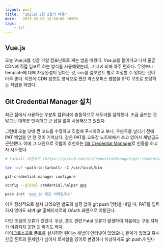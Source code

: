 ```yaml
---
layout: post
title:  "2023년 2월 2일의 배움"
date:   2023-02-02 18:30:00 +0900
tags:
    - til
---
```


## Vue.js 

오늘 Vue.js를 싱글 파일 컴포넌트로 짜는 법을 배웠다. Vue.js를 들어가고 나서 줄곧 CDN에 직접 임포트 하는 방식을 사용해왔는데, 그 때에 비해 아주 편하다. 무엇보다 template에 대해 자동완성이 된다는 것, css를 컴포넌트 별로 지정할 수 있다는 것이 아주 좋다. 이전에 CDN 임포트 방식으로 짰던 박스오피스 웹앱을 SFC 구조로 포팅하는 작업을 하였다.

## Git Credential Manager 설치

최근 집에서 사용하는 우분투 컴퓨터에 충동적으로 페도라를 설치했다. 조금 굼뜨는 것 말고는 대부분 만족하고 큰 삽질 없이 사용해오고 있었다.

그런데 오늘 낮에 짠 코드를 수정하고 깃헙에 푸시하려고 보니, 우분투를 날리기 전에 PAT 백업을 안 한 것이 기억났다. 같은 PAT를 교육장 노트북에서 쓰고 있어서 재발급도 곤란했다. 이에 그 대안으로 깃헙이 추천하는 [Git Credential Manager](https://github.com/GitCredentialManager/git-credential-manager)로 인증을 하고자 시도했다.

```bash
# tarball 다운로드 (https://github.com/GitCredentialManager/git-credential-manager/releases/tag/v2.0.886)

tar -xvf <path-to-tarball> -C /usr/local/bin

git-credential-manager configure

config --global credential.helper gpg

pass init 'gpg_id 혹은 이메일주소'
```

이후 정상적으로 설치 되었으면 별도의 설정 없이 git push 명령을 내릴 때, PAT를 입력하지 않아도 되며 git 홈페이지로의 OAuth 화면으로 이동된다.

다만 조금의 오류가 있었다.
우선, 폰트 관련 Fatal 오류가 발생하여 처음에는 구동 자체가 이뤄지지 못한 듯 하기도 하다.  
마이크로소프트 폰트를 설치하면 된다는 해법이 인터넷이 있었으나, 한계가 있었고 혹시 한글 폰트의 문제인가 싶어서 로케일을 영어로 변경하니 이상하게도 git push가 된다
